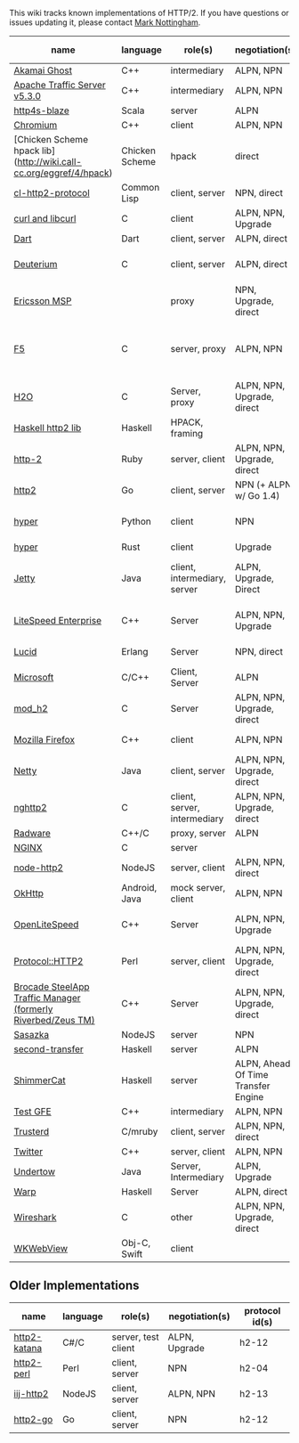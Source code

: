 This wiki tracks known implementations of HTTP/2. If you have questions or issues updating it, please contact [Mark Nottingham](mailto:mnot@mnot.net).

name | language | role(s) | negotiation(s) | protocol id(s)
--- | --- | --- | --- | ---
[Akamai Ghost](Akamaighost) | C++ | intermediary | ALPN, NPN | h2-14
[Apache Traffic Server v5.3.0](http://trafficserver.apache.org/) | C++ | intermediary | ALPN, NPN | h2, h2-14
[http4s-blaze](https://github.com/http4s/blaze) | Scala | server | ALPN | h2, h2-14
[Chromium](https://sites.google.com/a/chromium.org/dev/spdy/http2) | C++ | client | ALPN, NPN | h2, h2-14
[Chicken Scheme hpack lib] (http://wiki.call-cc.org/eggref/4/hpack) | Chicken Scheme | hpack | direct | h2-14
[cl-http2-protocol](https://github.com/akamai/cl-http2-protocol) | Common Lisp | client, server | NPN, direct | h2-14
[curl and libcurl](http://curl.haxx.se/) | C | client | ALPN, NPN, Upgrade | h2-14, h2c-14
[Dart](https://github.com/dart-lang/http2) | Dart | client, server | ALPN, direct | h2
[Deuterium](http://robbysimpson.com/deuterium) | C | client, server | ALPN, direct | h2, h2-14, h2c, h2c-14
[Ericsson MSP](EricssonMSP) | | proxy | NPN, Upgrade, direct |  h2, h2-14, h2c, h2c-14
[F5](F5)| C | server, proxy | ALPN, NPN | h2-14 (11.6.0 HF2) h2 (upcoming release)
[H2O](https://github.com/h2o/h2o) | C | Server, proxy | ALPN, NPN, Upgrade, direct | h2, h2-14, h2-16 |
[Haskell http2 lib](http://hackage.haskell.org/package/http2) | Haskell | HPACK, framing | |
[http-2](https://github.com/igrigorik/http-2) | Ruby | server, client | ALPN, NPN, Upgrade, direct | h2, h2c, h2-17
[http2](https://github.com/bradfitz/http2) | Go | client, server | NPN (+ ALPN w/ Go 1.4)   |
[hyper](https://github.com/lukasa/hyper) | Python | client | NPN | h2, h2-16, h2-15, h2-14
[hyper](https://github.com/hyperium/hyper) | Rust | client | Upgrade | h2
[Jetty](http://git.eclipse.org/c/jetty/org.eclipse.jetty.project.git/tree/?h=master) | Java | client, intermediary, server | ALPN, Upgrade, Direct | h2, h2-17, h2-14, h2c, h2c-17
[LiteSpeed Enterprise](http://www.litespeedtech.com) | C++ | Server | ALPN, NPN, Upgrade | h2, h2-17, h2-14, h2c
[Lucid](https://github.com/tatsuhiro-t/lucid) | Erlang | Server | NPN, direct | h2, h2-16, h2-14
[Microsoft](https://github.com/http2/http2-spec/wiki/Microsoft-HTTP-2-Prototype) | C/C++ | Client, Server | ALPN | h2
[mod_h2](https://icing.github.io/mod_h2/) | C | Server | ALPN, NPN, Upgrade, direct | h2, h2c (plus -14,-16)
[Mozilla Firefox](https://wiki.mozilla.org/Networking/http2) | C++ | client | ALPN, NPN | h2-15, h2-14, h2
[Netty](http://netty.io/) | Java | client, server | ALPN, NPN, Upgrade, direct | h2, h2c
[nghttp2](https://nghttp2.org) | C | client, server, intermediary | ALPN, NPN, Upgrade, direct | h2, h2-16, h2-14, h2c
[Radware](https://www.radware.com/FastViewHTTP2/) | C++/C | proxy, server | ALPN | h2
[NGINX](https://www.nginx.com/blog/early-alpha-patch-http2/) | C | server | |
[node-http2](https://github.com/molnarg/node-http2) | NodeJS | server, client | ALPN, NPN, direct | h2
[OkHttp](https://github.com/square/okhttp) | Android, Java | mock server, client | ALPN, NPN | h2
[OpenLiteSpeed](http://open.litespeedtech.com) | C++ | Server | ALPN, NPN, Upgrade | h2, h2-17 , h2-14, h2c
[Protocol::HTTP2](https://github.com/vlet/p5-Protocol-HTTP2) | Perl | server, client | ALPN, NPN, Upgrade, direct | h2, h2c
[Brocade SteelApp Traffic Manager (formerly Riverbed/Zeus TM)](http://www.brocade.com/products/all/application-delivery-controllers/product-details/steelapp-traffic-manager/index.page) | C++ | Server | ALPN, NPN, Upgrade, direct | h2, h2c
[Sasazka](https://github.com/summerwind/sasazka) | NodeJS | server | NPN |
[second-transfer](https://github.com/alcidesv/second-transfer) | Haskell | server | ALPN | h2-14, h2
[ShimmerCat](https://www.zunzun.se) | Haskell | server | ALPN, Ahead Of Time Transfer Engine | h2 
[Test GFE](testgfe) | C++ | intermediary | ALPN, NPN |
[Trusterd](https://github.com/matsumoto-r/trusterd) | C/mruby | client, server | ALPN, NPN, direct |
[Twitter](https://twitter.com/) | C++ | server, client | ALPN, NPN | h2
[Undertow](https://http2.undertow.io) | Java | Server, Intermediary | ALPN, Upgrade |
[Warp](http://hackage.haskell.org/package/warp) | Haskell | Server | ALPN, direct |
[Wireshark](https://bugs.wireshark.org/bugzilla/show_bug.cgi?id=9042) | C | other | ALPN, NPN, Upgrade, direct |
[WKWebView](https://developer.apple.com/library/ios/documentation/WebKit/Reference/WKWebView_Ref/) | Obj-C, Swift | client | |

## Older Implementations

name | language | role(s) | negotiation(s) | protocol id(s)
--- | --- | --- | --- | ---
[http2-katana](https://github.com/MSOpenTech/http2-katana) | C#/C | server, test client | ALPN, Upgrade | h2-12
[http2-perl](https://github.com/sludin/http2-perl) | Perl | client, server | NPN | h2-04
[iij-http2](https://github.com/shigeki/interop-iij-http2) | NodeJS | client, server| ALPN, NPN | h2-13
[http2-go](https://github.com/Jxck/http2) | Go | client, server | NPN | h2-12